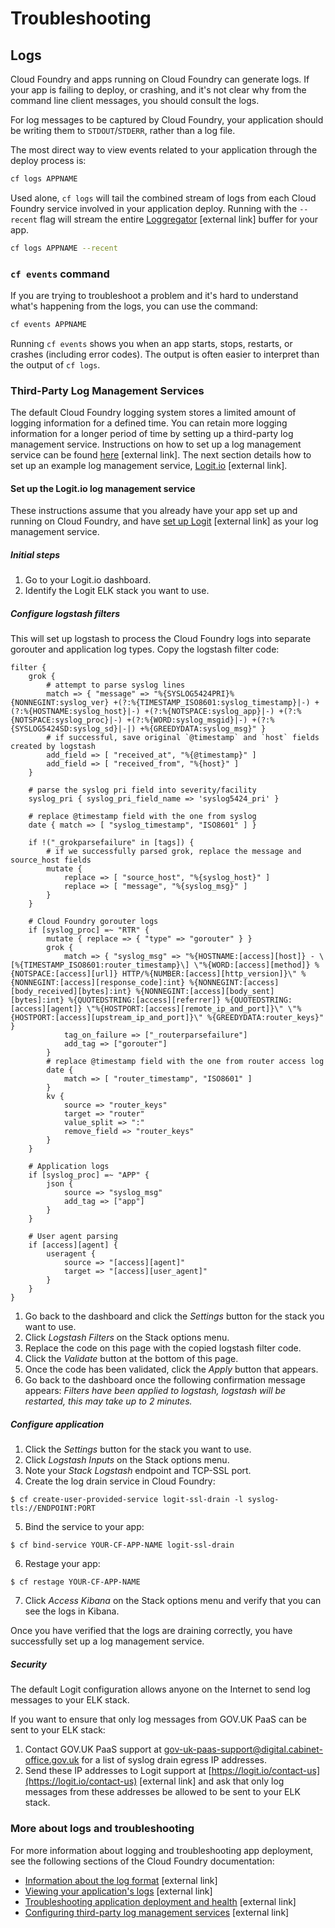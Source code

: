 # Troubleshooting

## Logs

Cloud Foundry and apps running on Cloud Foundry can generate logs. If your app is failing to deploy, or crashing, and it's not clear why from the command line client messages, you should consult the logs.

For log messages to be captured by Cloud Foundry, your application should be writing them to `STDOUT`/`STDERR`, rather than a log file.

The most direct way to view events related to your application through the deploy process is:

```bash
cf logs APPNAME
```

Used alone, `cf logs` will tail the combined stream of logs from each Cloud Foundry service involved in your application deploy. Running with the `--recent` flag will stream the entire [Loggregator](https://docs.cloudfoundry.org/loggregator/architecture.html) [external link] buffer for your app.

```bash
cf logs APPNAME --recent
```


### ``cf events`` command

If you are trying to troubleshoot a problem and it's hard to understand what's happening from the logs, you can use the command:

```bash
cf events APPNAME
```

Running ``cf events`` shows you when an app starts, stops, restarts, or crashes (including error codes). The output is often easier to interpret than the output of ``cf logs``.

### Third-Party Log Management Services

The default Cloud Foundry logging system stores a limited amount of logging information for a defined time. You can retain more logging information for a longer period of time by setting up a third-party log management service. Instructions on how to set up a log management service can be found [here](https://docs.cloudfoundry.org/devguide/services/log-management.html) [external link]. The next section details how to set up an example log management service, [Logit.io](https://logit.io/) [external link].

#### Set up the Logit.io log management service

These instructions assume that you already have your app set up and running on Cloud Foundry, and have [set up Logit](https://docs.logit.io/) [external link] as your log management service.

##### Initial steps

1. Go to your Logit.io dashboard.
1. Identify the Logit ELK stack you want to use.

##### Configure logstash filters

This will set up logstash to process the Cloud Foundry logs into separate gorouter and application log types. Copy the logstash filter code:


```
filter {
    grok {
        # attempt to parse syslog lines
        match => { "message" => "%{SYSLOG5424PRI}%{NONNEGINT:syslog_ver} +(?:%{TIMESTAMP_ISO8601:syslog_timestamp}|-) +(?:%{HOSTNAME:syslog_host}|-) +(?:%{NOTSPACE:syslog_app}|-) +(?:%{NOTSPACE:syslog_proc}|-) +(?:%{WORD:syslog_msgid}|-) +(?:%{SYSLOG5424SD:syslog_sd}|-|) +%{GREEDYDATA:syslog_msg}" }
        # if successful, save original `@timestamp` and `host` fields created by logstash
        add_field => [ "received_at", "%{@timestamp}" ]
        add_field => [ "received_from", "%{host}" ]
    }

    # parse the syslog pri field into severity/facility
    syslog_pri { syslog_pri_field_name => 'syslog5424_pri' }

    # replace @timestamp field with the one from syslog
    date { match => [ "syslog_timestamp", "ISO8601" ] }

    if !("_grokparsefailure" in [tags]) {
        # if we successfully parsed grok, replace the message and source_host fields
        mutate {
            replace => [ "source_host", "%{syslog_host}" ]
            replace => [ "message", "%{syslog_msg}" ]
        }
    }

    # Cloud Foundry gorouter logs
    if [syslog_proc] =~ "RTR" {
        mutate { replace => { "type" => "gorouter" } }
        grok {
            match => { "syslog_msg" => "%{HOSTNAME:[access][host]} - \[%{TIMESTAMP_ISO8601:router_timestamp}\] \"%{WORD:[access][method]} %{NOTSPACE:[access][url]} HTTP/%{NUMBER:[access][http_version]}\" %{NONNEGINT:[access][response_code]:int} %{NONNEGINT:[access][body_received][bytes]:int} %{NONNEGINT:[access][body_sent][bytes]:int} %{QUOTEDSTRING:[access][referrer]} %{QUOTEDSTRING:[access][agent]} \"%{HOSTPORT:[access][remote_ip_and_port]}\" \"%{HOSTPORT:[access][upstream_ip_and_port]}\" %{GREEDYDATA:router_keys}" }
            tag_on_failure => ["_routerparsefailure"]
            add_tag => ["gorouter"]
        }
        # replace @timestamp field with the one from router access log
        date {
            match => [ "router_timestamp", "ISO8601" ]
        }
        kv {
            source => "router_keys"
            target => "router"
            value_split => ":"
            remove_field => "router_keys"
        }
    }

    # Application logs
    if [syslog_proc] =~ "APP" {
        json {
            source => "syslog_msg"
            add_tag => ["app"]
        }
    }

    # User agent parsing
    if [access][agent] {
        useragent {
            source => "[access][agent]"
            target => "[access][user_agent]"
        }
    }
}
```

1. Go back to the dashboard and click the _Settings_ button for the stack you want to use.
1. Click _Logstash Filters_ on the Stack options menu.
1. Replace the code on this page with the copied logstash filter code.
1. Click the _Validate_ button at the bottom of this page.
1. Once the code has been validated, click the _Apply_ button that appears.
1. Go back to the dashboard once the following confirmation message appears: _Filters have been applied to logstash, logstash will be restarted, this may take up to 2 minutes._

##### Configure application

1. Click the _Settings_ button for the stack you want to use.
2. Click _Logstash Inputs_ on the Stack options menu. 
3. Note your _Stack Logstash_ endpoint and TCP-SSL port.
4. Create the log drain service in Cloud Foundry:
  ```
  $ cf create-user-provided-service logit-ssl-drain -l syslog-tls://ENDPOINT:PORT
  ```
5. Bind the service to your app:
  
  ```
  $ cf bind-service YOUR-CF-APP-NAME logit-ssl-drain
  ```
6. Restage your app:
  ```
  $ cf restage YOUR-CF-APP-NAME
  ```
7. Click _Access Kibana_ on the Stack options menu and verify that you can see the logs in Kibana.

Once you have verified that the logs are draining correctly, you have successfully set up a log management service.

##### Security

The default Logit configuration allows anyone on the Internet to send log messages to your ELK stack. 

If you want to ensure that only log messages from GOV.UK PaaS can be sent to your ELK stack:
1. Contact GOV.UK PaaS support at [gov-uk-paas-support@digital.cabinet-office.gov.uk](mailto:gov-uk-paas-support@digital.cabinet-office.gov.uk) for a list of syslog drain egress IP addresses.
1. Send these IP addresses to Logit support at [https://logit.io/contact-us](https://logit.io/contact-us) [external link] and ask that only log messages from these addresses be allowed to be sent to your ELK stack.


### More about logs and troubleshooting

For more information about logging and troubleshooting app deployment, see the following sections of the Cloud Foundry documentation:

* [Information about the log format](https://docs.cloudfoundry.org/devguide/deploy-apps/streaming-logs.html) [external link]
* [Viewing your application's logs](https://docs.cloudfoundry.org/devguide/deploy-apps/streaming-logs.html#view) [external link]
* [Troubleshooting application deployment and health](https://docs.cloudfoundry.org/devguide/deploy-apps/troubleshoot-app-health.html) [external link]
* [Configuring third-party log management services](https://docs.cloudfoundry.org/devguide/services/log-management-thirdparty-svc.html) [external link]


